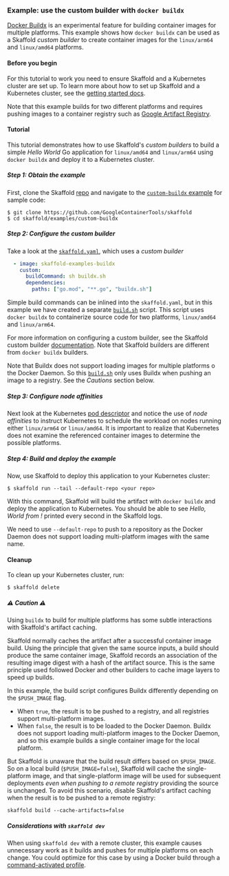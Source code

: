 ### Example: use the custom builder with `docker buildx`

[Docker Buildx](https://github.com/docker/buildx#buildx) is an
experimental feature for building container images for multiple
platforms.  This example shows how `docker buildx` can be used as
a Skaffold _custom builder_ to create container images for the
`linux/arm64` and `linux/amd64` platforms.


#### Before you begin

For this tutorial to work you need to ensure Skaffold and a Kubernetes
cluster are set up.  To learn more about how to set up Skaffold and
a Kubernetes cluster, see the [getting started docs](https://skaffold.dev/docs/getting-started).

Note that this example builds for two different platforms and
requires pushing images to a container registry such as
[Google Artifact Registry](https://cloud.google.com/artifact-registry).

#### Tutorial

This tutorial demonstrates how to use Skaffold's _custom builders_
to build a simple _Hello World_ Go application for `linux/amd64`
and `linux/arm64` using `docker buildx` and deploy it to a Kubernetes
cluster.

##### Step 1: Obtain the example

First, clone the Skaffold [repo](https://github.com/GoogleContainerTools/skaffold)
and navigate to the [`custom-buildx` example](https://github.com/GoogleContainerTools/skaffold/tree/master/examples/custom) for sample code:

```shell
$ git clone https://github.com/GoogleContainerTools/skaffold
$ cd skaffold/examples/custom-buildx
```

##### Step 2: Configure the custom builder

Take a look at the [`skaffold.yaml`](skaffold.yaml), which uses a
_custom builder_
```yaml
  - image: skaffold-examples-buildx
    custom:
      buildCommand: sh buildx.sh
      dependencies:
        paths: ["go.mod", "**.go", "buildx.sh"]
```

Simple build commands can be inlined into the `skaffold.yaml`, but
in this example we have created a separate [`build.sh`](build.sh)
script.  This script uses `docker buildx` to containerize
source code for two platforms, `linux/amd64` and `linux/arm64`.

For more information on configuring a custom builder, see the Skaffold custom
builder [documentation](https://skaffold.dev/docs/how-tos/builders/#custom-build-script-run-locally).
Note that Skaffold builders are different from `docker buildx` builders.

Note that Buildx does not support loading images for multiple platforms
o the Docker Daemon.  So this [`build.sh`](build.sh) only uses Buildx
when pushing an image to a registry.  See the _Cautions_ section below.


##### Step 3: Configure node affinities

Next look at the Kubernetes [pod descriptor](k8s/pod.yaml) and notice
the use of _node affinities_ to instruct Kubernetes to schedule the workload
on nodes running either `linux/arm64` or `linux/amd64`.  It is important
to realize that Kubernetes does not examine the referenced container images
to determine the possible platforms.


##### Step 4: Build and deploy the example

Now, use Skaffold to deploy this application to your Kubernetes cluster:

```shell
$ skaffold run --tail --default-repo <your repo>
```

With this command, Skaffold will build the artifact with `docker buildx`
and deploy the application to Kubernetes.  You should be able to
see *Hello, World from <OS><ARCH>!* printed every second in the Skaffold logs.

We need to use `--default-repo` to push to a repository as the
Docker Daemon does not support loading multi-platform images with
the same name.


#### Cleanup

To clean up your Kubernetes cluster, run:

```shell
$ skaffold delete
```


##### &#x26A0; Caution &#x26A0;

Using `buildx` to build for multiple platforms has some subtle
interactions with Skaffold's artifact caching.

Skaffold normally caches the artifact after a successful container
image build.  Using the principle that given the same source inputs,
a build should produce the same container image, Skaffold records
an association of the resulting image digest with a hash of the
artifact source.  This is the same principle used followed Docker
and other builders to cache image layers to speed up builds.

In this example, the build script configures Buildx differently
depending on the `$PUSH_IMAGE` flag. 

  - When `true`, the result is to be pushed to a registry, and all
    registries support multi-platform images. 
  - When `false`, the result is to be loaded to the Docker Daemon. 
    Buildx does not support loading multi-platform images to
    the Docker Daemon, and so this example builds a single container
    image for the local platform.

But Skaffold is unaware that the build result differs based on `$PUSH_IMAGE`.
So on a local build (`$PUSH_IMAGE=false`), Skaffold will cache the single-platform image,
and that single-platform image will be used for subsequent deployments _even when pushing
to a remote registry_ providing the source is unchanged.  To avoid
this scenario, disable Skaffold's artifact caching when the result
is to be pushed to a remote registry:

```
skaffold build --cache-artifacts=false
```

##### Considerations with `skaffold dev`

When using `skaffold dev` with a remote cluster, this example causes unnecessary
work as it builds and pushes for multiple platforms on each change.  You could
optimize for this case by using a Docker build through a [command-activated
profile](https://skaffold.dev/docs/environment/profiles/#activation).
